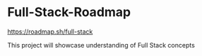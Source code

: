 # Full-Stack-Roadmap
https://roadmap.sh/full-stack


This project will showcase understanding of Full Stack concepts

